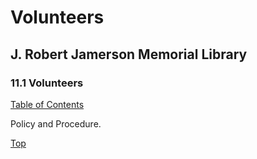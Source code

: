 [0]: /README.md
[11.1]: retention-of-records.md

# Volunteers
## J. Robert Jamerson Memorial Library
### 11.1 Volunteers
[Table of Contents][0]

Policy and Procedure.

[Top][11.1]

